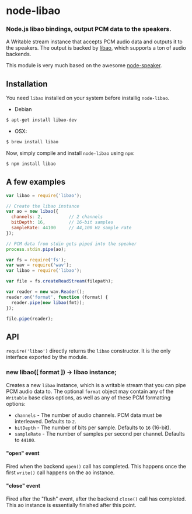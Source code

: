 node-libao
============
### Node.js libao bindings, output PCM data to the speakers.

A Writable stream instance that accepts PCM audio data and outputs it
to the speakers. The output is backed by [libao][ao], which supports
a ton of audio backends.

This module is very much based on the awesome [node-speaker][speaker].

Installation
------------

You need `libao` installed on your system before installig `node-libao`.

- Debian
``` bash
$ apt-get install libao-dev
```

- OSX:
``` bash
$ brew install libao
```

Now, simply compile and install `node-libao` using `npm`:

``` bash
$ npm install libao
```

A few examples
--------------

``` javascript
var libao = require('libao');

// Create the libao instance
var ao = new libao({
  channels: 2,          // 2 channels
  bitDepth: 16,         // 16-bit samples
  sampleRate: 44100     // 44,100 Hz sample rate
});

// PCM data from stdin gets piped into the speaker
process.stdin.pipe(ao);
```

``` javascript
var fs = require('fs');
var wav = require('wav');
var libao = require('libao');

var file = fs.createReadStream(filepath);

var reader = new wav.Reader();
reader.on('format', function (format) {
  reader.pipe(new libao(fmt));
});

file.pipe(reader);
```

API
---

`require('libao')` directly returns the `libao` constructor. It is the only
interface exported by the module.

### new libao([ format ]) -> libao instance;

Creates a new `libao` instance, which is a writable stream that you can pipe
PCM audio data to. The optional `format` object may contain any of the `Writable`
base class options, as well as any of these PCM formatting options:

  * `channels` - The number of audio channels. PCM data must be interleaved. Defaults to `2`.
  * `bitDepth` - The number of bits per sample. Defaults to `16` (16-bit).
  * `sampleRate` - The number of samples per second per channel. Defaults to `44100`.

#### "open" event

Fired when the backend `open()` call has completed. This happens once the first
`write()` call happens on the ao instance.

#### "close" event

Fired after the "flush" event, after the backend `close()` call has completed.
This ao instance is essentially finished after this point.

[speaker]: https://www.npmjs.com/package/speaker
[ao]: https://www.xiph.org/ao/
